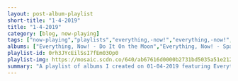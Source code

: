 ```yaml
---
layout: post-album-playlist
short-title: "1-4-2019"
title: "1-4-2019"
category: [blog, now-playing]
tags: ["now-playing","playlists","everything,-now!","everything,-now!","everything,-now!","el-ten-eleven","cymbals-eat-guitars","cymbals-eat-guitars","cloud-nothings","wavves,-cloud-nothings"]
albums: ["Everything, Now! - Do It On the Moon","Everything, Now! - Spatially Severed","Everything, Now! - Sunshine Of Doom","El Ten Eleven - Banker's Hill","Cymbals Eat Guitars - Pretty Years","Cymbals Eat Guitars - Why There Are Mountains","Cloud Nothings - Last Building Burning","Wavves, Cloud Nothings - No Life for Me"]
playlist-id: 0rh3JYcEilSsI7fEm03Op0
playlist-img: https://mosaic.scdn.co/640/ab67616d0000b2731bd5035a51e2126fe41b8a97ab67616d0000b2731df4e96bcd67b209e9bee3f8ab67616d0000b27344464554945118903e928fa4ab67616d0000b2734ff86190c07e8d8d8dcbb90b
summary: "A playlist of albums I created on 01-04-2019 featuring Everything, Now!, Everything, Now!, Everything, Now!, El Ten Eleven, Cymbals Eat Guitars, Cymbals Eat Guitars, Cloud Nothings, and Wavves, Cloud Nothings"
---
```

